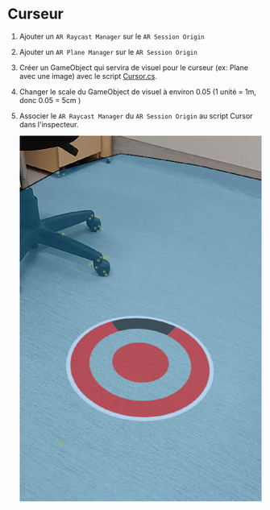 # Curseur

1. Ajouter un `AR Raycast Manager` sur le `AR Session Origin`
2. Ajouter un `AR Plane Manager` sur le `AR Session Origin`
3. Créer un GameObject qui servira de visuel pour le curseur (ex: Plane avec une image) avec le script [Cursor.cs](scripts/Cursor.cs).
4. Changer le scale du GameObject de visuel à environ 0.05 (1 unité = 1m, donc 0.05 = 5cm
)
5. Associer le `AR Raycast Manager` du `AR Session Origin` au script Cursor dans l'inspecteur.

    ![](images/cursor/cursor.jpg)
